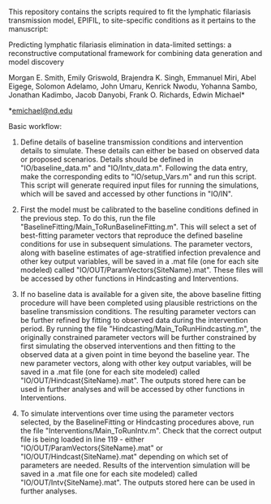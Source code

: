 This repository contains the scripts required to fit the lymphatic 
filariasis transmission model, EPIFIL, to site-specific conditions as it
pertains to the manuscript:

Predicting lymphatic filariasis elimination in data-limited settings: 
a reconstructive computational framework for combining data generation 
and model discovery

Morgan E. Smith, Emily Griswold, Brajendra K. Singh, Emmanuel Miri, 
Abel Eigege, Solomon Adelamo, John Umaru, Kenrick Nwodu, Yohanna Sambo,
Jonathan Kadimbo, Jacob Danyobi, Frank O. Richards, Edwin Michael*

*emichael@nd.edu


Basic workflow:

1. Define details of baseline transmission conditions and intervention 
details to simulate. These details can either be based on observed data or 
proposed scenarios. Details should be defined in "IO/baseline_data.m" and 
"IO/Intv_data.m". Following the data entry, make the corresponding edits to
"IO/setup_Vars.m" and run this script. This script will generate required
input files for running the simulations, which will be saved and accessed 
by other functions in "IO/IN".

2. First the model must be calibrated to the baseline conditions defined in 
the previous step. To do this, run the file 
"BaselineFitting/Main_ToRunBaselineFitting.m". This will select a set of
best-fitting parameter vectors that reproduce the defined baseline conditions
for use in subsequent simulations. The parameter vectors, along with baseline
estimates of age-stratified infection prevalence and other key output variables,
will be saved in a .mat file (one for each site modeled) 
called "IO/OUT/ParamVectors{SiteName}.mat". These files will be accessed by
other functions in Hindcasting and Interventions.

3. If no baseline data is available for a given site, the above baseline
fitting procedure will have been completed using plausible restrictions on 
the baseline transmission conditions. The resulting parameter vectors can
be further refined by fitting to observed data during the intervention period. 
By running the file "Hindcasting/Main_ToRunHindcasting.m", the originally 
constrained parameter vectors will be further constrained by first simulating
the observed interventions and then fitting to the observed data at a given
point in time beyond the baseline year. The new parameter vectors, along with
other key output variables, will be saved in a .mat file (one for each site 
modeled) called "IO/OUT/Hindcast{SiteName}.mat". The outputs stored here can
be used in further analyses and will be accessed by
other functions in Interventions.

4. To simulate interventions over time using the parameter vectors selected,
by the BaselineFitting or Hindcasting procedures above, run the file
"Interventions/Main_ToRunIntv.m". Check that the correct output file is being
loaded in line 119 - either "IO/OUT/ParamVectors{SiteName}.mat" or 
"IO/OUT/Hindcast{SiteName}.mat" depending on which set of parameters are 
needed. Results of the intervention simulation will be saved in a .mat file 
one for each site modeled) called "IO/OUT/Intv{SiteName}.mat". The outputs 
stored here can be used in further analyses.